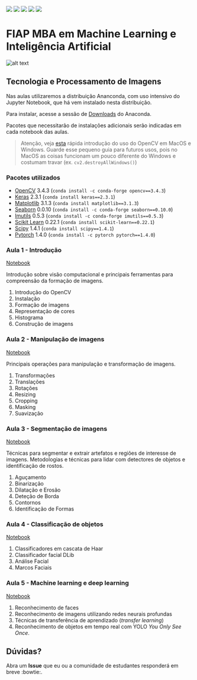 ![](https://img.shields.io/github/repo-size/michelpf/fiap-ml-visao-computacional?style=for-the-badge)
![](https://img.shields.io/github/issues/michelpf/fiap-ml-visao-computacional?style=for-the-badge)
![](https://img.shields.io/github/stars/michelpf/fiap-ml-visao-computacional?style=for-the-badge)
![](https://img.shields.io/github/watchers/michelpf/fiap-ml-visao-computacional?style=for-the-badge)
![](https://img.shields.io/github/commit-activity/w/michelpf/fiap-ml-visao-computacional?style=for-the-badge)

# FIAP MBA em Machine Learning e Inteligência Artificial

![alt text](https://github.com/michelpf/fiap-ml-tec-proc-imagens/blob/master/aula-6-tracking-machine-learning/imagens/spacecup_inf_readme.png)

## Tecnologia e Processamento de Imagens

Nas aulas utilizaremos a distribuição Ananconda, com uso intensivo do Jupyter Notebook, que há vem instalado nesta distribuição.

Para instalar, acesse a sessão de [Downloads](https://www.anaconda.com/download) do Anaconda.

Pacotes que necessitarão de instalações adicionais serão indicadas em cada notebook das aulas.

> Atenção, veja [esta](https://github.com/michelpf/fiap-ml-tec-proc-imagens/blob/master/videos-camera-mac-windows.ipynb) rápida introdução do uso do OpenCV em MacOS e Windows. Guarde esse pequeno guia para futuros usos, pois no MacOS as coisas funcionam um pouco diferente do Windows e costumam travar (ex. ```cv2.destroyAllWindows()```)

### Pacotes utilizados

* [OpenCV](https://opencv.org/) 3.4.3 (```conda install -c conda-forge opencv==3.4.3```)
* [Keras](https://keras.io/) 2.3.1 (```conda install keras==2.3.1```)
* [Matplotlib](https://matplotlib.org/) 3.1.3 (```conda install matplotlib==3.1.3```)
* [Seaborn](https://seaborn.pydata.org/) 0.0.10 (```conda install -c conda-forge seaborn==0.10.0```)
* [Imutils](https://pypi.org/project/imutils/) 0.5.3 (```conda install -c conda-forge imutils==0.5.3```)
* [Scikit Learn](https://scikit-learn.org/stable/) 0.22.1 (```conda install scikit-learn==0.22.1```)
* [Scipy](https://www.scipy.org/) 1.4.1 (```conda install scipy==1.4.1```)
* [Pytorch](https://pytorch.org/) 1.4.0 (```conda install -c pytorch pytorch==1.4.0```)

### Aula 1 - Introdução

[Notebook](https://github.com/michelpf/fiap-ml-visao-computacional/blob/master/aula-1-introducao-visao-computacional/introducao-visao-computacional.ipynb)

Introdução sobre visão computacional e principais ferramentas para compreensão da formação de imagens.

1. Introdução do OpenCV
2. Instalação
3. Formação de imagens
4. Representação de cores
5. Histograma
6. Construção de imagens

### Aula 2 - Manipulação de imagens

[Notebook](https://github.com/michelpf/fiap-ml-visao-computacional/blob/master/aula-2-transformacao/transformacao-imagens.ipynb)

Principais operações para manipulação e transformação de imagens.

1. Transformações
2. Translações
3. Rotações
4. Resizing
5. Cropping
6. Masking
7. Suavização

### Aula 3 - Segmentação de imagens

[Notebook](https://github.com/michelpf/fiap-ml-visao-computacional/blob/master/aula-3-segmentacao/segmentacao.ipynb)

Técnicas para segmentar e extrair artefatos e regiões de interesse de imagens.
Metodologias e técnicas para lidar com detectores de objetos e identificação de rostos.

1. Aguçamento
2. Binarização
3. Dilatação e Erosão
4. Deteção de Borda
4. Contornos
5. Identificação de Formas

### Aula 4 - Classificação de objetos

[Notebook](https://github.com/michelpf/fiap-ml-visao-computacional/blob/master/aula-4-classificacao-objetos-analise-facial/classificacao-objetos.ipynb)

1. Classificadores em cascata de Haar
2. Classificador facial DLib
3. Análise Facial
4. Marcos Faciais

### Aula 5 - Machine learning e deep learning

[Notebook](https://github.com/michelpf/fiap-ml-visao-computacional/blob/master/aula-5-tracking-machine-learning/machine-learning.ipynb)

1. Reconhecimento de faces
2. Reconhecimento de imagens utilizando redes neurais profundas
3. Técnicas de transferência de aprendizado (*transfer learning*)
4. Reconhecimento de objetos em tempo real com YOLO *You Only See Once*.

## Dúvidas?

Abra um **Issue** que eu ou a comunidade de estudantes responderá em breve :bowtie:. 
